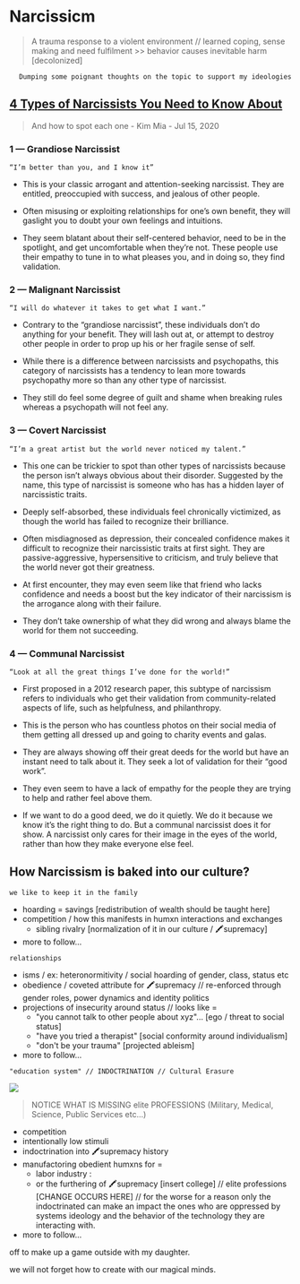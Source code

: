 # Narcissicm 
> A trauma response to a violent environment // learned coping, sense making and need fulfilment >> behavior causes inevitable harm [decolonized]

<div align="right"> 
  
  `Dumping some poignant thoughts on the topic to support my ideologies` 

</div>

## [4 Types of Narcissists You Need to Know About](https://medium.com/invisible-illness/4-types-of-narcissists-you-need-to-know-about-ae5ec5fad45e) 
> And how to spot each one - Kim Mia - Jul 15, 2020

### 1 — Grandiose Narcissist
`“I’m better than you, and I know it”`
- This is your classic arrogant and attention-seeking narcissist. They are entitled, preoccupied with success, and jealous of other people.

- Often misusing or exploiting relationships for one’s own benefit, they will gaslight you to doubt your own feelings and intuitions.

- They seem blatant about their self-centered behavior, need to be in the spotlight, and get uncomfortable when they’re not.
These people use their empathy to tune in to what pleases you, and in doing so, they find validation.

### 2 — Malignant Narcissist
`“I will do whatever it takes to get what I want.”`
- Contrary to the “grandiose narcissist”, these individuals don’t do anything for your benefit. They will lash out at, or attempt to destroy other people in order to prop up his or her fragile sense of self.

- While there is a difference between narcissists and psychopaths, this category of narcissists has a tendency to lean more towards psychopathy more so than any other type of narcissist.

- They still do feel some degree of guilt and shame when breaking rules whereas a psychopath will not feel any.

### 3 — Covert Narcissist
`“I’m a great artist but the world never noticed my talent.”`
- This one can be trickier to spot than other types of narcissists because the person isn’t always obvious about their disorder. Suggested by the name, this type of narcissist is someone who has has a hidden layer of narcissistic traits.

- Deeply self-absorbed, these individuals feel chronically victimized, as though the world has failed to recognize their brilliance.

- Often misdiagnosed as depression, their concealed confidence makes it difficult to recognize their narcissistic traits at first sight. They are passive-aggressive, hypersensitive to criticism, and truly believe that the world never got their greatness.

- At first encounter, they may even seem like that friend who lacks confidence and needs a boost but the key indicator of their narcissism is the arrogance along with their failure. 

- They don’t take ownership of what they did wrong and always blame the world for them not succeeding.

### 4 — Communal Narcissist
`“Look at all the great things I’ve done for the world!”`
- First proposed in a 2012 research paper, this subtype of narcissism refers to individuals who get their validation from community-related aspects of life, such as helpfulness, and philanthropy.

- This is the person who has countless photos on their social media of them getting all dressed up and going to charity events and galas.

- They are always showing off their great deeds for the world but have an instant need to talk about it. They seek a lot of validation for their “good work”.

- They even seem to have a lack of empathy for the people they are trying to help and rather feel above them.

- If we want to do a good deed, we do it quietly. We do it because we know it’s the right thing to do. But a communal narcissist does it for show. A narcissist only cares for their image in the eyes of the world, rather than how they make everyone else feel.

## How Narcissism is baked into our culture?

`we like to keep it in the family`

- hoarding = savings [redistribution of wealth should be taught here]
- competition / how this manifests in humxn interactions and exchanges
  - sibling rivalry [normalization of it in our culture / 🖍️supremacy]
- more to follow...

`relationships`

- isms / ex: heteronormitivity / social hoarding of gender, class, status etc
- obedience / coveted attribute for 🖍️supremacy // re-enforced through gender roles, power dynamics and identity politics
- projections of insecurity around status // looks like = 
  - "you cannot talk to other people about xyz"... [ego / threat to social status]
  - "have you tried a therapist" [social conformity around individualism]
  - "don't be your trauma" [projected ableism]
- more to follow...

`"education system" // INDOCTRINATION // Cultural Erasure`

![](https://cdn.discordapp.com/attachments/913698203130552350/932055999353864322/unknown.png)

> NOTICE WHAT IS MISSING elite PROFESSIONS (Military, Medical, Science, Public Services etc...)

- competition
- intentionally low stimuli
- indoctrination into 🖍️supremacy history
- manufactoring obedient humxns for =
  - labor industry :
  - or the furthering of 🖍️supremacy [insert college] // elite professions [CHANGE OCCURS HERE] // for the worse for a reason only the indoctrinated can make an impact the ones who are oppressed by systems ideology and the behavior of the technology they are interacting with.
- more to follow...

off to make up a game outside with my daughter.

we will not forget how to create with our magical minds.

 
